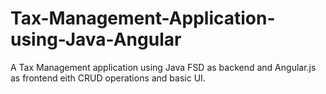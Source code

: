 # Tax-Management-Application-using-Java-Angular
A Tax Management application using Java FSD as backend and Angular.js as frontend eith CRUD operations and basic UI.
